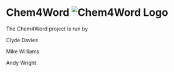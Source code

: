 # Chem4Word <img src="https://raw.githubusercontent.com/Chem4Word/Organsation/master/Images/C4W-Banner-329x57.png" alt="Chem4Word Logo"/>

The Chem4Word project is run by

Clyde Davies

Mike Williams

Andy Wright
